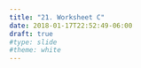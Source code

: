 ```yaml
---
title: "21. Worksheet C"
date: 2018-01-17T22:52:49-06:00
draft: true
#type: slide
#theme: white
---
```

